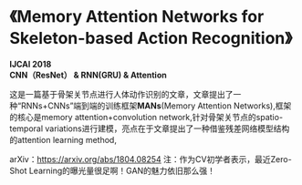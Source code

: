 # 《Memory Attention Networks for Skeleton-based Action Recognition》 #
**IJCAI 2018**  
**CNN（ResNet） & RNN(GRU) & Attention**  

  这是一篇基于骨架关节点进行人体动作识别的文章，文章提出了一种“RNNs+CNNs”端到端的训练框架**MANs**(Memory Attention Networks),框架的核心是memory attention+convolution network,针对骨架关节点的spatio-temporal variations进行建模，亮点在于文章提出了一种借鉴残差网络模型结构的attention learning method,




arXiv：https://arxiv.org/abs/1804.08254
注：作为CV初学者表示，最近Zero-Shot Learning的曝光量很足啊！GAN的魅力依旧那么强！
